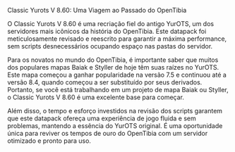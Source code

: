 Classic Yurots V 8.60: Uma Viagem ao Passado do OpenTibia

O Classic Yurots V 8.60 é uma recriação fiel do antigo YurOTS, um dos servidores mais icônicos da história do OpenTibia. Este datapack foi meticulosamente revisado e reescrito para garantir a máxima performance, sem scripts desnecessários ocupando espaço nas pastas do servidor.

Para os novatos no mundo do OpenTibia, é importante saber que muitos dos populares mapas Baiak e Styller de hoje têm suas raízes no YurOTS. Este mapa começou a ganhar popularidade na versão 7.5 e continuou até a versão 8.4, quando começou a ser substituído por seus derivados. Portanto, se você está trabalhando em um projeto de mapa Baiak ou Styller, o Classic Yurots V 8.60 é uma excelente base para começar.

Além disso, o tempo e esforço investidos na revisão dos scripts garantem que este datapack ofereça uma experiência de jogo fluida e sem problemas, mantendo a essência do YurOTS original. É uma oportunidade única para reviver os tempos de ouro do OpenTibia com um servidor otimizado e pronto para uso.
